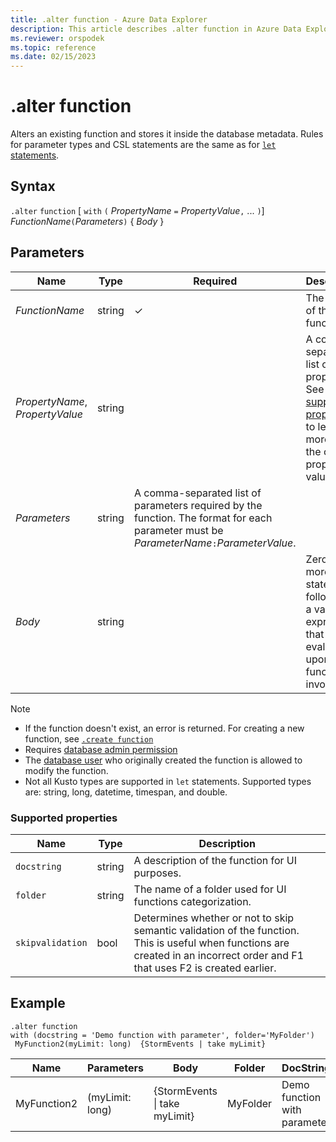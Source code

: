 ```yaml
---
title: .alter function - Azure Data Explorer
description: This article describes .alter function in Azure Data Explorer.
ms.reviewer: orspodek
ms.topic: reference
ms.date: 02/15/2023
---
```

# .alter function

Alters an existing function and stores it inside the database metadata.
Rules for parameter types and CSL statements are the same as for [`let` statements](../query/letstatement.md).

## Syntax

`.alter` `function` [ `with` `(` *PropertyName* `=` *PropertyValue*`,` ... `)`] *FunctionName*`(`*Parameters*`)` { *Body* }

## Parameters

|Name|Type|Required|Description|
|--|--|--|--|
|*FunctionName* | string | &check; | The name of the function.|
| *PropertyName*, *PropertyValue* | string | | A comma-separated list of properties. See [supported properties](#supported-properties) to learn more about the optional property values.|
|*Parameters*  | string |A comma-separated list of parameters required by the function. The format for each parameter must be *ParameterName*`:`*ParameterValue*.|
|*Body*| string | | Zero or more `let` statements followed by a valid CSL expression that is evaluated upon function invocation.|

> [!NOTE]
>
> * If the function doesn't exist, an error is returned. For creating a new function, see [`.create function`](create-function.md)
> * Requires [database admin permission](./access-control/role-based-access-control.md)
> * The [database user](./access-control/role-based-access-control.md) who originally created the function is allowed to modify the function. 
> * Not all Kusto types are supported in `let` statements. Supported types are: string, long, datetime, timespan, and double.

### Supported properties

|Name|Type|Description|
|--|--|--|
|`docstring`|string|A description of the function for UI purposes.|
|`folder`|string|The name of a folder used for UI functions categorization.|
|`skipvalidation`|bool|Determines whether or not to skip semantic validation of the function. This is useful when functions are created in an incorrect order and F1 that uses F2 is created earlier.|

## Example

```kusto
.alter function
with (docstring = 'Demo function with parameter', folder='MyFolder')
 MyFunction2(myLimit: long)  {StormEvents | take myLimit}
```

|Name |Parameters |Body|Folder|DocString
|---|---|---|---|---
|MyFunction2 |(myLimit: long)| {StormEvents &#124; take myLimit}|MyFolder|Demo function with parameter|
